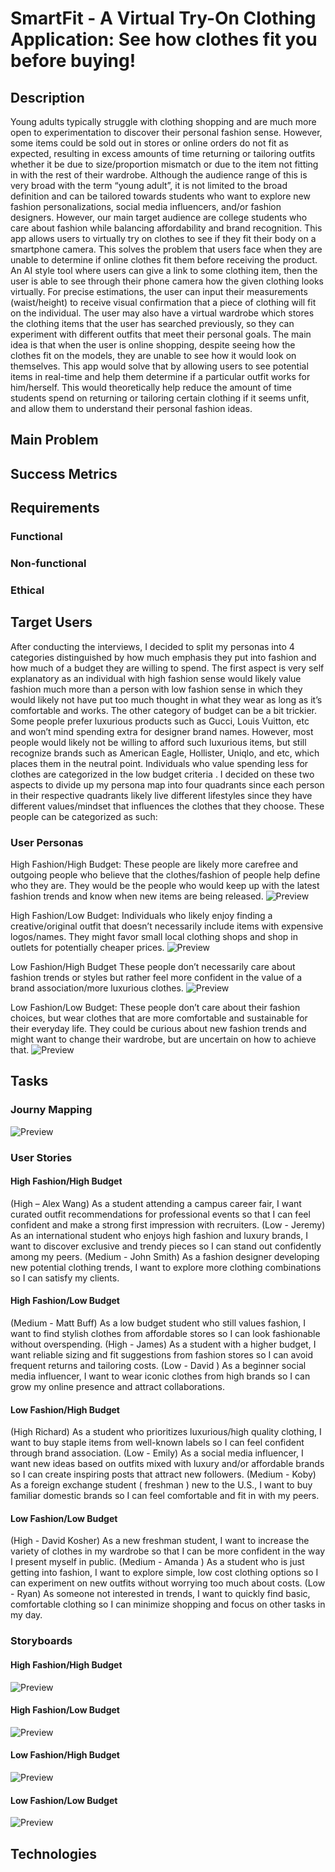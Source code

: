 # SmartFit - A Virtual Try-On Clothing Application: See how clothes fit you before buying!

## Description

Young adults typically struggle with clothing shopping and are much more open to experimentation to discover their personal fashion sense. However, some items could be sold out in stores or online orders do not fit as expected, resulting in excess amounts of time returning or tailoring outfits whether it be due to size/proportion mismatch or due to the item not fitting in with the rest of their wardrobe. Although the audience range of this is very broad with the term “young adult”, it is not limited to the broad definition and can be tailored towards students who want to explore new fashion personalizations, social media influencers, and/or fashion designers. However, our main target audience are college students who care about fashion while balancing affordability and brand recognition.
This app allows users to virtually try on clothes to see if they fit their body on a smartphone camera. This solves the problem that users face when they are unable to determine if online clothes fit them before receiving the product. An AI style tool where users can give a link to some clothing item, then the user is able to see through their phone camera how the given clothing looks virtually. For precise estimations, the user can input their measurements (waist/height) to receive visual confirmation that a piece of clothing will fit on the individual. The user may also have a virtual wardrobe which stores the clothing items that the user has searched previously, so they can experiment with different outfits that meet their personal goals.
The main idea is that when the user is online shopping, despite seeing how the clothes fit on the models, they are unable to see how it would look on themselves. This app would solve that by allowing users to see potential items in real-time and help them determine if a particular outfit works for him/herself. This would theoretically help reduce the amount of time students spend on returning or tailoring certain clothing if it seems unfit, and allow them to understand their personal fashion ideas. 

## Main Problem

## Success Metrics

## Requirements

### Functional

### Non-functional

### Ethical

## Target Users

After conducting the interviews, I decided to split my personas into 4 categories distinguished by how much emphasis they put into fashion and how much of a budget they are willing to spend. The first aspect is very self explanatory as an individual with high fashion sense would likely value fashion much more than a person with low fashion sense in which they would likely not have put too much thought in what they wear as long as it’s comfortable and works. The other category of budget can be a bit trickier. Some people prefer luxurious products such as Gucci, Louis Vuitton, etc and won’t mind spending extra for designer brand names. However, most people would likely not be willing to afford such luxurious items, but still recognize brands such as American Eagle, Hollister, Uniqlo, and etc, which places them in the neutral point. Individuals who value spending less for clothes are categorized in the low budget criteria . 
I decided on these two aspects to divide up my persona map into four quadrants since each person in their respective quadrants likely live different lifestyles since they have different values/mindset that influences the clothes that they choose. These people can be categorized as such: 

### User Personas

High Fashion/High Budget:
These people are likely more carefree and outgoing people who believe that the clothes/fashion of people help define who they are. They would be the people who would keep up with the latest fashion trends and know when new items are being released.
![Preview](assets/PRD/PersonaHH.png)

High Fashion/Low Budget:
Individuals who likely enjoy finding a creative/original outfit that doesn’t necessarily include items with expensive logos/names. They might favor small local clothing shops and shop in outlets for potentially cheaper prices.
![Preview](assets/PRD/PersonaHL.png)

Low Fashion/High Budget
These people don’t necessarily care about fashion trends or styles but rather feel more confident in the value of a brand association/more luxurious clothes. 
![Preview](assets/PRD/PersonaLH.png)

Low Fashion/Low Budget:
These people don’t care about their fashion choices, but wear clothes that are more comfortable and sustainable for their everyday life. They could be curious about new fashion trends and might want to change their wardrobe, but are uncertain on how to achieve that.
![Preview](assets/PRD/PersonaLL.png)

## Tasks

### Journy Mapping

![Preview](assets/PRD/JourneyMapping.png)

### User Stories

#### High Fashion/High Budget
(High – Alex Wang) As a student attending a campus career fair, I want curated outfit recommendations for professional events so that I can feel confident and make a strong first impression with recruiters.
(Low - Jeremy) As an international student who enjoys high fashion and luxury brands, I want to discover exclusive and trendy pieces so I can stand out confidently among my peers.
(Medium - John Smith) As a fashion designer developing new potential clothing trends, I want to explore more clothing combinations so I can satisfy my clients.
#### High Fashion/Low Budget
(Medium - Matt Buff) As a low budget student who still values fashion, I want to find stylish clothes from affordable stores so I can look fashionable without overspending.
(High - James) As a student with a higher budget, I want reliable sizing and fit suggestions from fashion stores so I can avoid frequent returns and tailoring costs.
(Low - David ) As a beginner social media influencer, I want to wear iconic clothes from high brands so I can grow my online presence and attract collaborations.
#### Low Fashion/High Budget
(High Richard) As a student who prioritizes luxurious/high quality clothing, I want to buy staple items from well-known labels so I can feel confident through brand association.
(Low - Emily) As a social media influencer, I want new ideas based on outfits mixed with luxury and/or affordable brands so I can create inspiring posts that attract new followers.
(Medium - Koby) As a foreign exchange student ( freshman ) new to the U.S., I want to buy familiar domestic brands so I can feel comfortable and fit in with my peers.
#### Low Fashion/Low Budget
(High - David Kosher) As a new freshman student, I want to increase the variety of clothes in my wardrobe so that I can be more confident in the way I present myself in public.
(Medium - Amanda ) As a student who is just getting into fashion, I want to explore simple, low cost clothing options so I can experiment on new outfits without worrying too much about costs.
(Low - Ryan) As someone not interested in trends, I want to quickly find basic, comfortable clothing so I can minimize shopping and focus on other tasks in my day. 

### Storyboards
#### High Fashion/High Budget
![Preview](assets/PRD/StoryboardHH.png)
#### High Fashion/Low Budget
![Preview](assets/PRD/StoryboardHL.png)
#### Low Fashion/High Budget
![Preview](assets/PRD/StoryboardLH.png)
#### Low Fashion/Low Budget
![Preview](assets/PRD/StoryboardLL.png)
## Technologies
